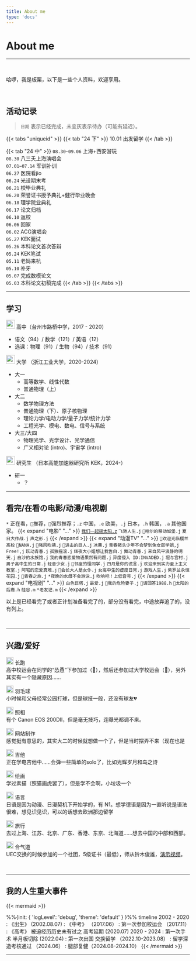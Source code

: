 ```yaml
---
title: About me
type: 'docs'
---
```


# About me

---

<br>

哈啰，我是板栗，以下是一些个人资料，欢迎享用。

<br>


## 活动记录

> `日期` 表示已经完成，未变灰表示待办（可能有延迟）。<br>

{{< tabs "uniqueid" >}}
{{< tab "24 下" >}} 
10.01 出发留学
{{< /tab >}}

{{< tab "24 中" >}} 
`08.30~09.06` 上海+西安游玩<br>
`08.30` 八三夭上海演唱会<br>
`07.01~07.14` 军训补训<br>
`06.27` 医院看jio <br>
`06.24` 光设期末考<br>
`06.21` 校毕业典礼 <br>
`06.20` 荣誉证书授予典礼+健行毕业晚会 <br>
`06.18` 理学院业典礼 <br>
`06.17` 论文归档 <br>
`06.10` 返校<br>
`06.06` 回家<br>
`06.02` ACG演唱会<br>
`05.27` KEK面试<br>
`05.26` 本科论文首次答辩 <br>
`05.24` KEK笔试<br>
`05.11` 老妈来杭 <br>
`05.10` 补牙 <br>
`05.07` 完成数模论文<br>
`05.03` 本科论文初稿完成
{{< /tab >}}
{{< /tabs >}}


---

## 学习

<img src="https://cdn.hugeicons.com/icons/school-stroke-rounded.svg" alt="school" width="24" height="24" /> 高中（台州市路桥中学，2017 - 2020）<br> 
  - 语文（94）/ 数学（121）/ 英语（12）
  - 选课：物理（91）/ 生物（94）/ 技术（91）
  
<img src="https://cdn.hugeicons.com/icons/school-stroke-rounded.svg" alt="school" width="24" height="24" /> 大学 （浙江工业大学，2020-2024）<br>
  - 大一
    - 高等数学、线性代数
    - 普通物理（上）
  - 大二
    - 数学物理方法
    - 普通物理（下）、原子核物理 
    - 理论力学/电动力学/量子力学/统计力学
    - 工程光学、模电、数电、信号与系统
  - 大三/大四
    - 物理光学、光学设计、光学通信
    - 广义相对论 (intro)、宇宙学 (intro)
  
<img src="https://cdn.hugeicons.com/icons/school-stroke-rounded.svg" alt="school" width="24" height="24" /> 研究生 （日本高能加速器研究所 KEK，2024-）<br>
  - 研一
    - ？

---

## 看完/在看の电影/动漫/电视剧
`*` 正在看，`🔸`推荐，`🔶`强烈推荐；`.z` 中国，`.e` 欧美，`.j` 日本，`.h` 韩国，`.a` 其他国家。
{{< expand "电影" "..." >}}
[`我们一起摇太阳.z`](../posts/y24-4-womenyiqiyaotaiyang) `飞驰人生.j` `🔶哈尔的移动城堡.j` `夏日大作战.j` `声之形.j`
{{< /expand >}}
{{< expand "动漫TV" "..." >}}
`🔶欢迎光临樱兰高校` `🔸NANA.j` `🔸强风吹拂.j` `🔶进击的巨人.j` `冰菓.j` `青春猪头少年不会梦到兔女郎学姐,j` `Free!,j` `跃动青春.j` `孤独摇滚.j` `辉夜大小姐想让我告白.j` `舞动青春.j` `来自风平浪静的明天.j` `白沙的水族馆.j` `我的青春恋爱物语果然有问题.j` `异度侵入 ID:INVADED.j` `堀与宫村.j` `男子高中生的日常.j` `轻音少女.j` `🔸邻座的怪同学.j` `四月是你的谎言.j` `欢迎来到实力至上主义教室.j` `阿宅的恋爱真难.j` `🔶会长大人是女仆.j` `女高中生的虚度日常.j` `游戏人生.j` `紫罗兰永恒花园.j` `🔶青春之旅.j`
 `*夜晚的水母不会游泳.j` `吹响吧！上低音号.j` 
{{< /expand >}}
{{< expand "电视剧" "..." >}}
`白色巨塔.j` `最爱.j` `🔸我的危险妻子.j` 
`🔶请回答1988.h` `🔸太阳的后裔.h` 
`硅谷.m` `*老友记.m` 
{{< /expand >}}

以上是已经看完了或者正计划准备看完了的，部分没有看完，中途放弃追了的，没有列上。

<br>

---

## 兴趣/爱好

<img src="https://cdn.hugeicons.com/icons/workout-run-stroke-rounded.svg" alt="workout-run" width="20" height="20" /> 长跑 <br>
  高中校运会在同学的“怂恿”下参加过（🥇），然后还参加过大学校运会（🎱），另外其实有一个隐藏原因……

<img src="https://cdn.hugeicons.com/icons/badminton-shuttle-stroke-rounded.svg" alt="badminton-shuttle" width="20" height="20" /> 羽毛球
  <br>小时候和父母经常公园打球，但是球技一般，还没有球友💔

<img src="https://cdn.hugeicons.com/icons/camera-01-stroke-rounded.svg" alt="camera-01" width="20" height="20" /> 照相
  <br>有个 Canon EOS 200DⅡ，但是毫无技巧，连曝光都调不来。

<img src="https://cdn.hugeicons.com/icons/browser-stroke-rounded.svg" alt="browser" width="20" height="20" /> 网站制作
  <br>感觉挺有意思的，其实大二的时候就想做一个了，但是当时摆弄不来（现在也是

<img src="https://cdn.hugeicons.com/icons/music-note-01-stroke-rounded.svg" alt="music-note-01" width="20" height="20" /> 吉他
  <br>正在学电吉他中……会弹一些简单的solo了，比如光辉岁月和鸟之诗

<img src="https://cdn.hugeicons.com/icons/paint-board-stroke-rounded.svg" alt="paint-board" width="20" height="20" /> 绘画
  <br>学过素描（照猫画虎罢了），但是学不会啊，小垃圾一个

<img src="https://cdn.hugeicons.com/icons/alphabet-japanese-stroke-rounded.svg" alt="alphabet-japanese" width="20" height="20" /> 语言
  <br>日语是因为动漫、日漫契机下开始学的，有 N1。想学德语是因为一直听说是语法很难，想见识见识，可以的话想去欧洲那边留学
  
<img src="https://cdn.hugeicons.com/icons/airplane-take-off-01-stroke-rounded.svg" alt="airplane-take-off-01" width="20" height="20" /> 旅行
  <br>去过上海、江苏、北京、广东、香港、东京、北海道……想去中国的中部和西部。

<img src="https://cdn.hugeicons.com/icons/clothes-stroke-rounded.svg" alt="clothes" width="20" height="20" /> 合气道
  <br>UEC交换的时候参加的一个社团，5级证书（最低），师从铃木俊雄，[演示视频](https://space.bilibili.com/3494357548140879)。

<br>

---

## 我的人生重大事件

{{< mermaid >}}

%%{init: { 'logLevel': 'debug', 'theme': 'default' } }%%
    timeline
          2002 - 2020 : 《出生》 (2002.08.07)
                    : 《中考》 （2017.06）
                    : 第一次参加校运会 （2017.11）
                    : 《高考》 被迫经历历史未有过之 高考延期  (2020.07)
          2020 - 2024 : 第一次手术 半月板切除 (2022.04)
                    : 第一次出国 交换留学  （2022.10-2023.08）
                    : 留学深造考核通过 （2024.06）
                    : 腿部复健（2024.08-2024.10）
{{< /mermaid >}}

---


